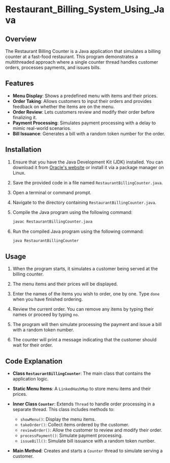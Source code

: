 # Restaurant_Billing_System_Using_Java

## Overview

The Restaurant Billing Counter is a Java application that simulates a billing counter at a fast-food restaurant. This program demonstrates a multithreaded approach where a single counter thread handles customer orders, processes payments, and issues bills.

## Features

- **Menu Display**: Shows a predefined menu with items and their prices.
- **Order Taking**: Allows customers to input their orders and provides feedback on whether the items are on the menu.
- **Order Review**: Lets customers review and modify their order before finalizing it.
- **Payment Processing**: Simulates payment processing with a delay to mimic real-world scenarios.
- **Bill Issuance**: Generates a bill with a random token number for the order.

## Installation

1. Ensure that you have the Java Development Kit (JDK) installed. You can download it from [Oracle's website](https://www.oracle.com/java/technologies/javase-jdk11-downloads.html) or install it via a package manager on Linux.

2. Save the provided code in a file named `RestaurantBillingCounter.java`.

3. Open a terminal or command prompt.

4. Navigate to the directory containing `RestaurantBillingCounter.java`.

5. Compile the Java program using the following command:

    ```bash
    javac RestaurantBillingCounter.java
    ```

6. Run the compiled Java program using the following command:

    ```bash
    java RestaurantBillingCounter
    ```

## Usage

1. When the program starts, it simulates a customer being served at the billing counter.

2. The menu items and their prices will be displayed.

3. Enter the names of the items you wish to order, one by one. Type `done` when you have finished ordering.

4. Review the current order. You can remove any items by typing their names or proceed by typing `no`.

5. The program will then simulate processing the payment and issue a bill with a random token number.

6. The counter will print a message indicating that the customer should wait for their order.

## Code Explanation

- **Class `RestaurantBillingCounter`**: The main class that contains the application logic.
  
- **Static Menu Items**: A `LinkedHashMap` to store menu items and their prices.

- **Inner Class `Counter`**: Extends `Thread` to handle order processing in a separate thread. This class includes methods to:
  - `showMenu()`: Display the menu items.
  - `takeOrder()`: Collect items ordered by the customer.
  - `reviewOrder()`: Allow the customer to review and modify their order.
  - `processPayment()`: Simulate payment processing.
  - `issueBill()`: Simulate bill issuance with a random token number.

- **Main Method**: Creates and starts a `Counter` thread to simulate serving a customer.
